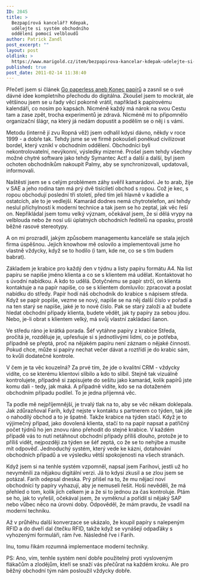 ```yaml
---
ID: 2845
title: >
  Bezpapírová kancelář? Kdepak,
  udělejte si systém obchodního
  oddělení pomocí velbloudů
author: Patrick Zandl
post_excerpt: ""
layout: post
oldlink: >
  https://www.marigold.cz/item/bezpapirova-kancelar-kdepak-udelejte-si-system-obchodniho-oddeleni-pomoci-velbloudu
published: true
post_date: 2011-02-14 11:38:40
---
```

Přečetl jsem si článek <a href="http://www.mitvsehotovo.cz/2011/02/14/go-paperless-aneb-konec-papiru/">Go paperless aneb Konec papírů</a> a zasnil se o své dávné idee kompletního přechodu do digitálna. Zkoušel jsem to mockrát, ale většinou jsem se u řady věcí pokorně vrátil, například k papírovému kalendáři, co nosím po kapsách. Nicméně každý má nárok na svou Cestu tam a zase zpět, trocha experimentů je zdravá. Nicméně mi to připomnělo organizační šlágr, na který já nedám dopustit a podělím se o něj i s vámi. 

Metodu (interně jí zvu Ropná věž) jsem odhalil kdysi dávno, někdy v roce 1999 - a dobře tak. Tehdy jsme se ve firmě pokoušeli poněkud civilizovat bordel, který vznikl v obchodním oddělení. Obchodníci byli nekontrolovatelní, nevýkonní, výsledky mizerné. Prošel jsem tehdy všechny možné chytré software jako tehdy Symantec Act! a další a další, byl jsem ochoten obchodníkům nakoupit Palmy, aby se synchronizovali, updatovali, informovali. 

Naštěstí jsem se s celým problémem záhy svěřil kamarádovi. Je to arab, žije v SAE a jeho rodina tam má prý dvě tisíciletí obchod s ropou. Což je kec, s ropou obchodují poslední tři století, před tím jeli hlavně v kadidle a ostatcích, ale to je vedlejší. Kamarád dodnes nemá chytrotelefon, ani tehdy neslul příchylností k moderní technice a tak jsem se ho zeptal, jak věc řeší on. Nepřikládal jsem tomu velký význam, očekával jsem, že si dělá vrypy na velblouda nebo že nosí uši úplatných obchodních ředitelů na opasku, prostě běžné rasové stereotypy.

A on mi prozradil, jakým způsobem managementu kanceláře se stala jejich firma úspěšnou. Jejich knowhow mě oslovilo a implementovali jsme ho vlastně vždycky, když se to hodilo (i tam, kde ne, co se s tím budem babrat).

Základem je krabice pro každý den v týdnu a listy papíru formátu A4. Na list papíru se napíše jméno klienta a co se s klientem má udělat. Kontaktovat ho s úvodní nabídkou. A kdo to udělá. Dotyčnému se papír strčí, on klienta kontaktuje a na papír napíše, co se s klientem domluvilo: zpracovat a poslat nabídku do středy. Papír hodí náš obchodník do krabice s nápisem středa. 
Když se papír popíše, vezme se nový, napíše se na něj další číslo v pořadí a na ten starý se napíše, jaké je to nové číslo. Pak se starý založí a až budete hledat obchodní případy klienta, budete vědět, jak ty papíry za sebou jdou. Nebo, je-li obrat s klientem velký, má svůj vlastní zakládací šanon. 

Ve středu ráno je krátká porada. Šéf vytáhne papíry z krabice Středa, pročítá je, rozděluje je, upřesňuje si s jednotlivými lidmi, co je potřeba, případně se přeptá, proč na nějakém papíru není záznam o nějaké činnosti. Pokud chce, může si papíry nechat večer dávat a roztřídí je do krabic sám, to kvůli dodatečné kontrole.

V čem je ta věc kouzelná? Za prvé tím, že jde o kvalitní CRM - vždycky vidíte, co se kterému klientovi slíbilo a kdo to slíbil. Stejně tak vizuálně kontrolujete, případně si zapisujete do sešitu jako kamarád, kolik papírů jste komu dali - tedy, jak maká. A případně vidíte, kdo se na dotaženém obchodním případu podílel. To je jedna příjemná věc. 

Ta podle mě nejpříjemnější, je trvalý tlak na to, aby se věc někam doklepala. Jak zdůrazňoval Farih, když nejste v kontaktu s partnerem co týden, tak jde o nahodilý obchod a to je špatně. Takže krabice na týden stačí. Když je to výjimečný případ, jako dovolená klienta, stačí to na papír napsat a patřičný počet týdnů ho jen znovu ráno přehodit do stejné krabice. V každém případě vás to nutí netáhnout obchodní případy příliš dlouho, protože je to příliš vidět, nejpozději za týden se šéf zeptá, co že se to nehýbe a musíte mít odpověď. Jednoduchý systém, který vede ke kázni, dotahování obchodních případů a ve výsledku větší spokojenosti na všech stranách. 

Když jsem si na tenhle systém vzpomněl, napsal jsem Farihovi, jestli už ho nevyměnili za nějakou digitální verzi. Já to kdysi zkusil a se zlou jsem se potázal. Farih odepsal dneska. Prý přišel na to, že mu nějací noví obchodníci ty papíry vyhazují, aby je nemuseli řešit. Hoši nevěděli, že má přehled o tom, kolik jich celkem je a že si to jednou za čas kontroluje. Ptám se ho, jak to vyřešil, očekával jsem, že vyměknul a pořídil si nějaký SAP nebo vůbec něco na úrovni doby. 
Odpověděl, že mám pravdu, že vsadil na moderní techniku. 

Až v průhěhu další konverzace se ukázalo, že koupil papíry s nalepeným RFID a do dveří dal čtečku RFID, takže když se vynášejí odpaďáky s vyhozenými formuláři, rám řve. Následně řve i Farih. 

Inu, tomu řikám rozumná implementace moderní techniky. 

PS: Ano, vím, tenhle systém  není dobře použitelný proti vysloveným flákačům a zlodějům, kteří se snaží vás přečůrat na každém kroku. Ale pro běžný obchodní tým nám posloužil vždycky dobře.